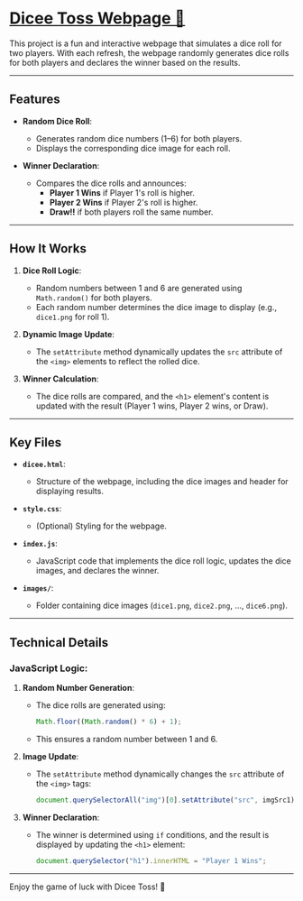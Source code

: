 # [Dicee Toss Webpage 🎲](https://dicee-toss.vercel.app/)

This project is a fun and interactive webpage that simulates a dice roll for two players. With each refresh, the webpage randomly generates dice rolls for both players and declares the winner based on the results.

---

## Features

- **Random Dice Roll**:
  - Generates random dice numbers (1–6) for both players.
  - Displays the corresponding dice image for each roll.

- **Winner Declaration**:
  - Compares the dice rolls and announces:
    - **Player 1 Wins** if Player 1's roll is higher.
    - **Player 2 Wins** if Player 2's roll is higher.
    - **Draw!!** if both players roll the same number.

---

## How It Works

1. **Dice Roll Logic**:
   - Random numbers between 1 and 6 are generated using `Math.random()` for both players.
   - Each random number determines the dice image to display (e.g., `dice1.png` for roll 1).

2. **Dynamic Image Update**:
   - The `setAttribute` method dynamically updates the `src` attribute of the `<img>` elements to reflect the rolled dice.

3. **Winner Calculation**:
   - The dice rolls are compared, and the `<h1>` element's content is updated with the result (Player 1 wins, Player 2 wins, or Draw).

---

## Key Files

- **`dicee.html`**:
  - Structure of the webpage, including the dice images and header for displaying results.

- **`style.css`**:
  - (Optional) Styling for the webpage.

- **`index.js`**:
  - JavaScript code that implements the dice roll logic, updates the dice images, and declares the winner.

- **`images/`**:
  - Folder containing dice images (`dice1.png`, `dice2.png`, ..., `dice6.png`).

---

## Technical Details

### JavaScript Logic:

1. **Random Number Generation**:
   - The dice rolls are generated using:
     ```javascript
     Math.floor((Math.random() * 6) + 1);
     ```
   - This ensures a random number between 1 and 6.

2. **Image Update**:
   - The `setAttribute` method dynamically changes the `src` attribute of the `<img>` tags:
     ```javascript
     document.querySelectorAll("img")[0].setAttribute("src", imgSrc1);
     ```

3. **Winner Declaration**:
   - The winner is determined using `if` conditions, and the result is displayed by updating the `<h1>` element:
     ```javascript
     document.querySelector("h1").innerHTML = "Player 1 Wins";
     ```

---

Enjoy the game of luck with Dicee Toss! 🎲
